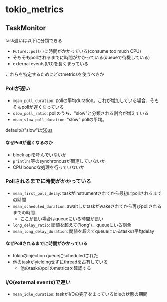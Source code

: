 # tokio_metrics

## TaskMonitor

task遅いは以下に分類できる

* `Future::poll()`に時間がかかっている(consume too much CPU)
* そもそもpollされるまでに時間がかかっている(queueで待機している)
* external events(I/O)を長くまっている

これらを特定するためにどのmetricsを使うべきか

### Pollが遅い

* `mean_poll_duration`: pollの平均duration。これが増加している場合、そもそもpollが遅くなっている
* `slow_poll_ratio`: pollのうち、"slow"と分類される割合が増えている
* `mean_slow_poll_duration`: "slow" pollの平均。

defaultの"slow"は[50μs](https://docs.rs/tokio-metrics/latest/tokio_metrics/struct.TaskMonitor.html#associatedconstant.DEFAULT_SLOW_POLL_THRESHOLD)

#### なぜPollが遅くなるのか

* block apiを呼んでいないか
* `println!`等のsynchronousが関連していないか
* CPU boundな処理を行っていないか


### Pollされるまでに時間がかかっている

* `mean_first_poll_delay`: taskがinstrumentされてから最初にpollされるまでの時間
* `mean_scheduled_duration`: awaitしたtaskがwakeされてから再びpollされるまでの時間
  * ここが長い場合はqueueにいる時間が長い
* `long_delay_ratio`:  閾値を超えて('long')、queueにいる割合
* `mean_long_delay_duration`: 閾値を超えてqueueにいるtaskの平均delay

#### なぜPollされるまでに時間がかかっている

* tokioのinjection queueにscheduledされた
* 他のtaskがyieldingせずにthreadを占有している
  * 他のtaskのpollのmetricsを確認する


### I/O(external events)で遅い

* `mean_idle_duration`: taskがI/Oの完了をまっているidleの状態の期間
